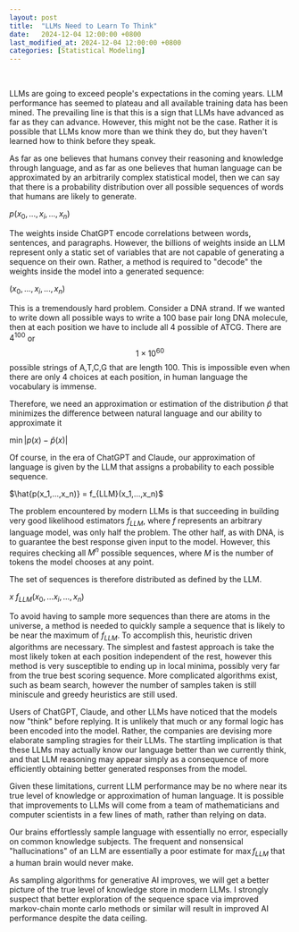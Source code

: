 ```yaml
---
layout: post
title:  "LLMs Need to Learn To Think"
date:   2024-12-04 12:00:00 +0800
last_modified_at: 2024-12-04 12:00:00 +0800
categories: [Statistical Modeling]
---
```

<br>

LLMs are going to exceed people's expectations in the coming years. LLM performance has seemed to plateau and all available training data has been mined. The prevailing line is that this is a sign that LLMs have advanced as far as they can advance. However, this might not be the case. Rather it is possible that LLMs know more than we think they do, but they haven't learned how to think before they speak. 

As far as one believes that humans convey their reasoning and knowledge through language, and as far as one believes that human language can be approximated by an arbitrarily complex statistical model, then we can say that there is a probability distribution over all possible sequences of words that humans are likely to generate.

$p(x_0,...,x_i,...,x_n)$

The weights inside ChatGPT encode correlations between words, sentences, and paragraphs. However, the billions of weights inside an LLM represent only a static set of variables that are not capable of generating a sequence on their own. Rather, a method is required to "decode" the weights inside the model into a generated sequence:

$(x_0,...,x_i,...,x_n)$

This is a tremendously hard problem. Consider a DNA strand. If we wanted to write down all possible ways to write a 100 base pair long DNA molecule, then at each position we have to include all 4 possible of ATCG. There are $4^100$ or $$1 \times 10^{60}$$ possible strings of A,T,C,G that are length 100. This is impossible even when there are only 4 choices at each position, in human language the vocabulary is immense.

Therefore, we need an approximation or estimation of the distribution $\hat{p}$ that minimizes the difference between natural language and our ability to approximate it

$\min |p(x) - \hat{p}(x)|$

Of course, in the era of ChatGPT and Claude, our approximation of language is given by the LLM that assigns a probability to each possible sequence.

$\hat{p(x_1,...,x_n)} = f_{LLM}(x_1,...,x_n)$


The problem encountered by modern LLMs is that succeeding in building very good likelihood estimators $f_{LLM}$, where $f$ represents an arbitrary language model, was only half the problem. The other half, as with DNA, is to guarantee the best response given input to the model. However, this requires checking all $M^n$ possible sequences, where $M$ is the number of tokens the model chooses at any point. 

The set of sequences is therefore distributed as defined by the LLM. 

$x ~ f_{LLM}(x_0,...x_i,...,x_n)$ 

To avoid having to sample more sequences than there are atoms in the universe, a method is needed to quickly sample a sequence that is likely to be near the maximum of $f_{LLM}$. To accomplish this, heuristic driven algorithms are necessary. The simplest and fastest approach is take the most likely token at each position independent of the rest, however this method is very susceptible to ending up in local minima, possibly very far from the true best scoring sequence. More complicated algorithms exist, such as beam search, however the number of samples taken is still miniscule and greedy heuristics are still used.

Users of ChatGPT, Claude, and other LLMs have noticed that the models now "think" before replying. It is unlikely that much or any formal logic has been encoded into the model. Rather, the companies are devising more elaborate sampling stragies for their LLMs. The startling implication is that these LLMs may actually know our language  better than we currently think, and that LLM reasoning may appear simply as a consequence of more efficiently obtaining better generated responses from the model. 

Given these limitations, current LLM performance may be no where near its true level of knowledge or approximation of human language. It is possible that improvements to LLMs will come from a team of mathematicians and computer scientists in a few lines of math, rather than relying on data. 

Our brains effortlessly sample language with essentially no error, especially on common knowledge subjects. The frequent and nonsensical "hallucinations" of an LLM are essentially a poor estimate for $\max{f_{LLM}}$ that a human brain would never make. 

As sampling algorithms for generative AI improves, we will get a better picture of the true level of knowledge store in modern LLMs. I strongly suspect that better exploration of the sequence space via improved markov-chain monte carlo methods or similar will result in improved AI performance despite the data ceiling.


